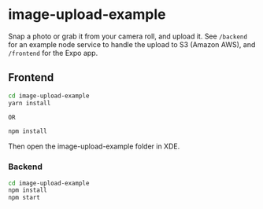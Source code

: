 # image-upload-example

Snap a photo or grab it from your camera roll, and upload it. See `/backend`
for an example node service to handle the upload to S3 (Amazon AWS), and `/frontend`
for the Expo app.

## Frontend

``` sh
cd image-upload-example
yarn install

OR

npm install
```

Then open the image-upload-example folder in XDE.

### Backend

``` sh
cd image-upload-example
npm install
npm start
```

